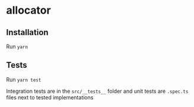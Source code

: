# allocator

## Installation

Run `yarn`

## Tests

Run `yarn test`

Integration tests are in the `src/__tests__` folder and unit tests are `.spec.ts` files next to tested implementations
